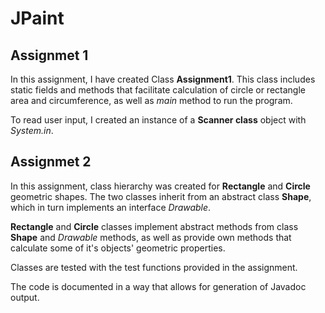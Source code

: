 # JPaint

## Assignmet 1

In this assignment, I have created Class __Assignment1__.
This class includes static fields and methods that facilitate calculation of circle or rectangle area and circumference, as well as _main_ method to run the program.

To read user input, I created an instance of a __Scanner class__ object with _System.in_.

## Assignmet 2

In this assignment, class hierarchy was created for __Rectangle__ and __Circle__ geometric shapes. The two classes inherit from an abstract class __Shape__, which in turn implements an interface _Drawable_.

__Rectangle__ and __Circle__ classes implement abstract methods from class __Shape__ and _Drawable_ methods, as well as provide own methods that calculate some of it's objects' geometric properties.

Classes are tested with the test functions provided in the assignment.

The code is documented in a way that allows for generation of Javadoc output.

